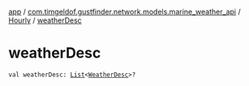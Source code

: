 [app](../../index.md) / [com.timgeldof.gustfinder.network.models.marine_weather_api](../index.md) / [Hourly](index.md) / [weatherDesc](./weather-desc.md)

# weatherDesc

`val weatherDesc: `[`List`](https://kotlinlang.org/api/latest/jvm/stdlib/kotlin.collections/-list/index.html)`<`[`WeatherDesc`](../-weather-desc/index.md)`>?`